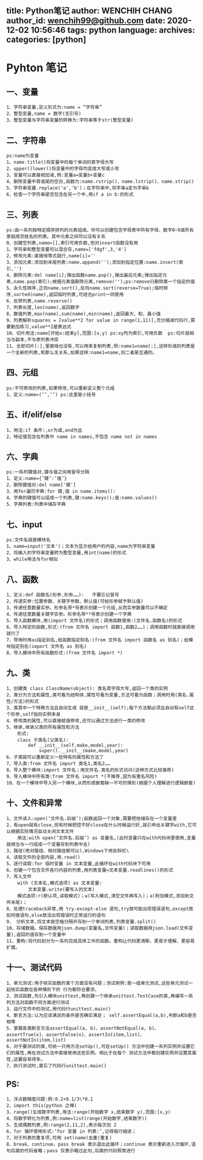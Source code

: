 title: Python笔记
author: WENCHIH CHANG
author_id: wenchih99@github.com
date: 2020-12-02 10:56:46
tags: python
language:
archives:
categories: [python]
---
# Pyhton 笔记
<!--more-->
## 一、变量

    1、字符串变量,定义形式为:name = “字符串”
    2、整型变量,name = 数字(无引号)
    3、整型变量与字符串变量的转换为:字符串等于str(整型变量)

## 二、字符串

    ps:name为变量
    1、name.title()将变量中的每个单词的首字母大写
    2、upper()lower()将变量中的字母均变成大写或小写
    3、变量可以直接相加减,例:变量a=变量b+变量c
    4、删除变量中首或尾的空白,函数为:name.rstrip()、name.lstrip()、name.strip()
    5、字符串变量.replace('a','b')；在字符串中,将字串a变为字串b
    6、检查一个字符串是否包含在另一个中,用if a in b:的形式

## 三、列表

    ps:由一系列按特定顺序排列的元素组成。你可以创建包含字母表中所有字母、数字0~9或所有家庭成员姓名的列表。其中元素之间可以没有关系
    0、创建空列表,name=[],索引可用负数,但对insert函数没有用
    1、字符串和整型变量可以混合存,name=['fdgf',3,'4']
    2、修改元素:直接恒等式就行,name[i]=''
    3、添加元素:添加到末尾列表:name.append('');添加到指定位置:name.insert(索引,'')
    4、删除元素:del name[i];弹出函数name.pop(),弹出最后元素;弹出指定元素,name.pop(索引);根据元素值删除元素,remove('');ps:remove只删除第一个指定的值
    5、永久性排序,正向name.sort(),反向name.sort(reverse=True);临时排序,sorted(name),返回临时列表,可结合print一同使用
    6、反转列表,name.reverse()
    7、列表长度,len(name),返回数字
    8、数值列表,max(name),sum(name),min(name),返回最大、和、最小值
    9、列表解析squares = [value**2 for value in range(1,11)],充分缩减代码行,需要勤加练习,value**2是表达式
    10、切片用法:name[开始x:结束y],范围:[x,y) ps:xy均为索引,可用负数  ps:切片就相当与副本,不与原列表冲突
    11、全部切片[:],里面啥也没有,可以用来复制列表,例:name1=name[:],这样形成的列表是一个全新的列表,和那么无关系,如果这样:name1=name,则二者是互通的。

## 四、元组

    ps:不可修改的列表,如果修改,可以重新定义整个元组
    1、定义:name=(‘’,‘’) ps:这里是小括号

## 五、if/elif/else

    1、用法:if 条件:,or为或,and为且
    2、特征值包含在列表中 name in names,不包含 name not in names

## 六、字典

    ps:一系列键值对,键与值之间用冒号分隔
    1、定义:name={‘键’:‘值’}
    2、删除键值对:del name['键']
    3、用for遍历字典:for 键,值 in name.items():
    4、字典的键值可以组成一个列表,键:name.keys();值:name.values()
    5、字典列表:列表中储存字典

## 七、input

    ps:文件名就是模块名
    1、name=input('文本')；文本为显示给用户的内容,name为字符串变量
    2、将输入的字符串变量转为整型变量,用int(name)的形式
    3、while用法与for相似

## 八、函数

    1、定义:def 函数名(形参,形参……):   不要忘记冒号
    2、传递实参:位置参数、关键字参数、默认值(可给形参赋予默认值)
    3、传递任意数量实参。形参名带*号表示创建一个元组,从而实参数量可以不确定
    4、传递任意数量关键字实参。形参名带**号表示创建一个字典
    5、导入函数模块,用(import 文件名)的形式；调用函数使用:(文件名.函数名)的形式
    6、导入特定的函数,形式:(from 文件名 import 函数1,函数2……)；调用函数时就直接调用就行了
    7、导用时用as指定别名,给函数指定别名:(from 文件名 import 函数名 as 别名)；给模块指定别名(import 文件名 as 别名)
    8、导入模块中所有函数形式:(from 文件名 import *)

## 九、类

    1、创建类 class ClassName(object): 类名首字母大写,返回一个类的实例
    2、类分为方法和属性,类可看为结构体,属性可看为变量,方法可看为函数；调用时用(类名.属性/方法)的形式
    3、类其中一个特殊方法且自动生成 就是__init__(self);每个方法都必须且自动有self这个形参,self指向实例本身
    4、修改类的属性,可以直接赋值修改,还可以通过方法进行一类的修改
    5、继承,继承父类的所有属性和方法
        形式:
        class 子类名(父类名):
            def __init__(self,make,model,year):
                super().__init__(make,model,year)
    6、子类就可以重新定义一些特有的属性和方法了
    7、导入类:from 文件名 import 类名1,类名2……
    8、导入整个模块:import 文件名；用文件名.类名的形式访问(这种方式比较推荐)
    9、导入模块中所有类:from 文件名 import *(不推荐,因为有重名风险)
    10、在一个模块中导入另一个模块,从而形成嵌套缺一不可的情形(根据个人理解进行逻辑嵌套)

## 十、文件和异常

    1、文件读入:open(‘文件名.后缀’);函数返回一个对象,需要把他储存在一个变量里
    2、有open就有close,但有时候把控不好close在什么时候运行好,就引申出关键字with,它可以根据实际情况自动关闭文本文件
        用法:with open(‘文件名.后缀’) as 变量名,(此时变量只在with代码块里使用,变量就相当与一行组成一个变量存到列表中去)
    3、路径(绝对路径、相对路径都可以),Windows下用反斜杠\
    4、读取文件的全部内容,用.read()
    5、逐行读取:for 临时变量 in 文本变量,此循环在with代码块下可用
    6、创建一个包含文件各行内容的列表,用列表变量=文本变量.readlines()的形式
    7、写入文件
        with (文本名,模式选项) as 文本变量:
            文本变量.write(要写入的文本)
        模式选项:r(默认项,读取模式)；w(写入模式,清空文件再写入)；a(附加模式,添加到文件末尾)；
    8、处理traceback异常,用 try-except-else 语句,try放可能出现错误语句,except放如何做语句,else放没出现错误时正常运行的语句
    9、 分析文本,将文本按空格分隔开存到一个单词列表,列表变量.split()
    10、存储数据。保存数据用json.dump(变量名,文件变量)；读取数据用json.load(文件变量),返回的值存到一个变量中
    11、重构:将代码划分为一系列完成具体工作的函数。重构让代码更清晰、更易于理解、更容易扩展。

## 十一、测试代码

    1、单元测试:用于核实函数的某个方面没有问题；测试用例:是一组单元测试,这些单元测试一起核实函数在各种情形下的 行为都符合要求。
    2、测试函数,先引入模块unittest,再创建一个继承unittest.TestCase的类,再编写一系列方法对函数不同方面进行测试
    3、运行文件中的测试,用代码行unittest.main()
    4、断言方法:认为应该满足的条件是否确实满足； self.assertEqual(a,b),判断a和b是否相等
    5、掌握各类断言方法assertEqual(a, b)、assertNotEqual(a, b)、assertTrue(x)、assertFalse(x)、assertIn(item,list)、assertNotIn(item,list)
    6、对于要测试的类,可统一只用方法setUp(),可在setUp() 方法中创建一系列实例并设置它们的属性,再在测试方法中直接使用这些实例。相比于在每个 测试方法中都创建实例并设置其属性,这要容易得多。
    7、执行测试时,莫忘了代码行unittest.main()

## PS: 
    1、浮点数精度问题:例:0.2+0.1/3\*0.1
    2、import this(python 之禅)
    3、range()生成数字列表,用法:range(开始数字 x,结束数字 y),范围:[x,y)
    4、将数字转化为列表,例:name=list(range(开始数字,结束数字))
    5、生成偶数列表,例:range(2,11,2),表示每次加 2
    6、for 循环使用形式:‘for 变量 in 列表:’,记得每行缩进；
    7、对于列表的重复项,可用 set(name)去重(重复)
    8、break、continue、pass break 表示退出此循环；continue 表示重新进入次循环,语句后面的代码省略；pass 仅表示略过此句,后面的代码照常进行

